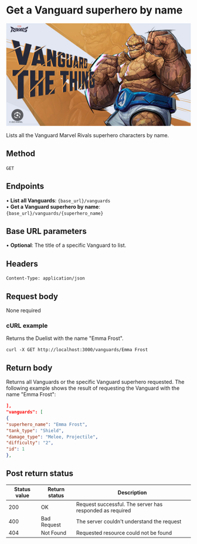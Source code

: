 # Get a Vanguard superhero by name

![alt text](<../media/Vanguard.png>)

Lists all the Vanguard Marvel Rivals superhero characters by name.

## Method

`GET`

## Endpoints
•	**List all Vanguards**: `{base_url}/vanguards` <br>
•	**Get a Vanguard superhero by name**: `{base_url}/vanguards/{superhero_name}` 

## Base URL parameters
•	**Optional**: The title of a specific Vanguard to list.

## Headers

`Content-Type: application/json`

## Request body

None required

### cURL example
Returns the Duelist with the name "Emma Frost".

```
curl -X GET http://localhost:3000/vanguards/Emma Frost
```

## Return body
Returns all Vanguards or the specific Vanguard superhero requested. The following example shows the result of 
requesting the Vanguard with the name "Emma Frost":

```json
],
"vanguards": [
{
"superhero_name": "Emma Frost",
"tank_type": "Shield",
"damage_type": "Melee, Projectile",
"difficulty": "2",
"id": 1
},
```

## Post return status

| Status value | Return status | Description |
| ------------ | ------------- | ------------------------------------------------------------ |
| 200          | OK       | Request successful. The server has responded as required |
| 400          | Bad Request   | The server couldn't understand the request |
| 404 | Not Found | Requested resource could not be found |

